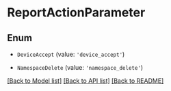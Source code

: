 # ReportActionParameter


## Enum

* `DeviceAccept` (value: `'device_accept'`)

* `NamespaceDelete` (value: `'namespace_delete'`)

[[Back to Model list]](../README.md#documentation-for-models) [[Back to API list]](../README.md#documentation-for-api-endpoints) [[Back to README]](../README.md)
